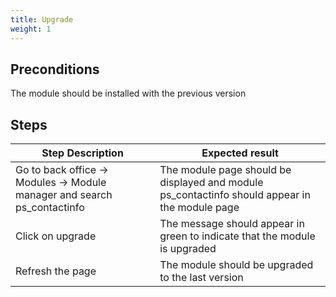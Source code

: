 ```yaml
---
title: Upgrade
weight: 1
---
```


## Preconditions

The module should be installed with the previous version
## Steps
| Step Description | Expected result |
| ----- | ----- |
| Go to back office -> Modules -> Module manager and search ps_contactinfo | The module page should be displayed and module ps_contactinfo should appear in the module page  |
| Click on upgrade | The message should appear in green to indicate that the module is upgraded |
| Refresh the page | The module should be upgraded to the last version |
